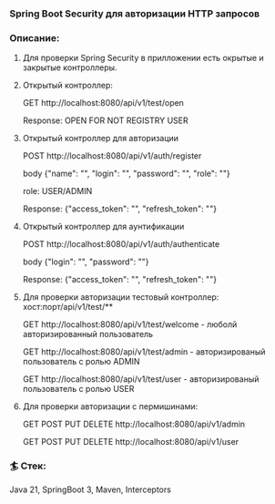 ### Spring Boot Security для авторизации HTTP запросов

### Описание:

1. Для проверки Spring Security в прилложении есть окрытые и закрытые контроллеры.  

2. Открытый контроллер: 
 
   GET http://localhost:8080/api/v1/test/open

   Response: OPEN FOR NOT REGISTRY USER

3. Открытый контроллер для авторизации

   POST http://localhost:8080/api/v1/auth/register

    body {"name": "", "login": "", "password": "", "role": ""}

    role: USER/ADMIN

    Response: {"access_token": "", "refresh_token": ""}

4. Открытый контроллер для аунтификации

   POST http://localhost:8080/api/v1/auth/authenticate

   body {"login": "", "password": ""}

   Response: {"access_token": "", "refresh_token": ""}

5. Для проверки авторизации тестовый контроллер: хост:порт/api/v1/test/**

   GET http://localhost:8080/api/v1/test/welcome - люболй авторизированный пользователь

   GET http://localhost:8080/api/v1/test/admin - авторизированый пользователь с ролью ADMIN

   GET http://localhost:8080/api/v1/test/user - авторизированый пользователь с ролью USER

6. Для проверки авторизации c пермишинами:

    GET POST PUT DELETE http://localhost:8080/api/v1/admin

    GET POST PUT DELETE http://localhost:8080/api/v1/user

### 🏄 Стек:
Java 21, SpringBoot 3, Maven, Interceptors

